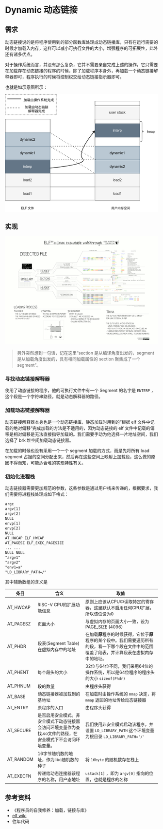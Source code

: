# Dynamic 动态链接

## 需求

动态链接说的是将程序使用到的部分函数库处理成动态链接库，只有在运行需要的时候才加载入内存，这样可以减小可执行文件的大小，增强程序的可拓展性，此外还有诸多优点。

对于操作系统而言，并没有那么复杂，它并不需要亲自完成上述的操作，它只需要在加载存在动态链接的程序的时候，除了加载程序本身外，再加载一个动态链接解释器即可，程序执行的时候将控制权交给动态链接指示器即可。

也就是如示意图所示：

![](./img/dynamic-2.png)

## 实现

![elf 文件格式](./img/dynamic-1.png)

> 另外突然想到一句话，记在这里“section 是从编译角度出发的，segment 是从加载角度出发的，具有相同加载属性的 section 聚集成了一个 segment”。

### 寻找动态链接解释器

使用了动态链接的程序，他的可执行文件中有一个 Segment 的名字是 `ENTERP` ，这个段是一个字符串路径，就是动态解释器的路径。

### 加载动态链接解释器

动态链接解释器本身也是一个动态链接库，静态加载时用到的“根据 elf 文件中记载的绝对偏移“完成加载的方法是不适用的，因为动态链接的 elf 文件中记载的偏移是相对偏移是无法直接指导加载的。我们需要手动为他选择一片地址空间，我们选择了 brk 堆空间加载动态链接器。

在加载的时候也没有采用一个一个 segment 加载的方式，而是先将所有 load segment 占据的空间分配出来，然后再在这些空间上映射上加载段，这么做的原因不得而知，可能适合堆的实现特性有关。

### 初始化进程栈

动态链接器需要更加规范的参数，这些参数是通过用户栈来传递的，根据要求，我们需要将进程栈处理成如下格式：

```
argc
argv[1]
argv[2]
NULL
envp[1]
envp[2]
NULL
AT_HWCAP ELF_HWCAP
AT_PAGESZ ELF_EXEC_PAGESIZE
... ...
NULL NULL
"argv1"
"argv2"
"env1=a"
"LD_LIBRARY_PATH=/"
```

其中辅助数组的含义是

| 条目      | 含义                                                         | 取值                                                         |
| --------- | ------------------------------------------------------------ | ------------------------------------------------------------ |
| AT_HWCAP  | RISC-V CPU的扩展功能信息                                     | 原则上应该从CPU中读取特定的寄存器，这里默认不启用任何CPU扩展，所以该位设为0 |
| AT_PAGESZ | 页面大小                                                     | 与虚拟内存的页面大小一致，设为PAGE_SIZE (4096)               |
| AT_PHDR   | 段表(Segment Table)在虚拟内存中的地址                        | 在加载**原**程序的时候获得，它位于**原**程序的某个段中。我们需要遍历所有的段，看一下哪个段在文件中的范围覆盖了段表，并计算段表在虚拟内存中的地址。 |
| AT_PHENT  | 每个段头的大小                                               | 32位与64位不同，我们采用64位的操作系统，所以是64位程序的程序头的大小 `sizeof(Phdr)` |
| AT_PHNUM  | 段的数量                                                     | 由程序头获得                                                 |
| AT_BASE   | 动态链接器被加载到的基地址                                   | 在加载时由操作系统的 `mmap` 决定，将 `mmap` 返回的地址传给动态链接器 |
| AT_ENTRY  | 原程序的入口                                                 | 由程序头获得                                                 |
| AT_SECURE | 是否启用安全模式。非安全模式下动态链接器会访问环境变量作为查找.so文件的路径，在安全模式下不会访问环境变量。 | 我们使用非安全模式启动该程序，并设置 `LD_LIBRARY_PATH` 这个环境变量为根目录 `LD_LIBRARY_PATH='/'` |
| AT_RANDOM | 16字节随机数的地址，作为libc随机数的种子                     | 将 `16byte` 的随机数存在栈上                                 |
| AT_EXECFN | 传递给动态连接器该程序的名称，用户态地址                     | `ustack[1]` ，即为 `argv[0]` 指向的位置，也就是程序的名称    |

## 参考资料

- 《程序员的自我修养：加载，链接与库》
- [elf wiki](https://en.wikipedia.org/wiki/Executable_and_Linkable_Format)
- 往年代码